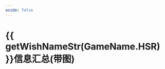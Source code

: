 ```yaml
---
aside: false
---
```

# {{ getWishNameStr(GameName.HSR) }}信息汇总(带图)

<WishInfo />

<script setup>
import WishInfo from "../.vitepress/components/hsr/WishInfoTable.vue";
import { GameName, getWishNameStr } from "../.vitepress/components/utils";
</script>
